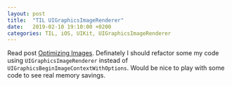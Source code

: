 ```yaml
---
layout: post
title:  "TIL UIGraphicsImageRenderer"
date:   2019-02-10 19:10:00 +0200
categories: TIL, iOS, UIKit, UIGraphicsImageRenderer
---
```

Read post [Optimizing Images](https://www.swiftjectivec.com/optimizing-images/). Definately I should refactor some my code using `UIGraphicsImageRenderer` instead of `UIGraphicsBeginImageContextWithOptions`. Would be nice to play with some code to see real memory savings.
